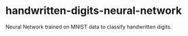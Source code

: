 # handwritten-digits-neural-network
Neural Network trained on MNIST data to classify handwritten digits.
